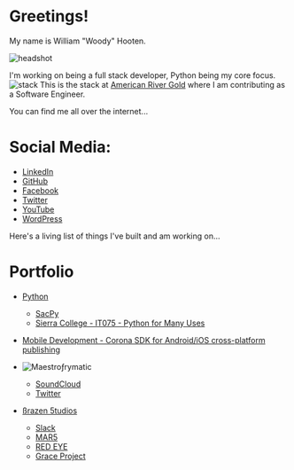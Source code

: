 <head>
	<link rel="shortcut icon" type="image/x-icon" href="favicon.ico">
</head>

# Greetings!

My name is William "Woody" Hooten.

![headshot](https://i.imgur.com/MaRaAhW.png) 

I'm working on being a full stack developer, Python being my core focus. 
![stack](https://i.imgur.com/YsX0q6x.png)
This is the stack at [American River Gold](www.americanrivergold.com) where I am contributing as a Software Engineer.

You can find me all over the internet...
# Social Media:

- [LinkedIn](https://www.linkedin.com/in/williamphooten)
- [GitHub](https://www.github.com/frymatic)
- [Facebook](https://www.facebook.com/WoodHoot)
- [Twitter](https://www.twitter.com/WoodHoot)
- [YouTube](https://www.youtube.com/channel/UCS03esOnKDT7d-HMG_HFKnQ)
- [WordPress](https://woodhoot.wordpress.com/)

Here's a living list of things I've built and am working on...
# Portfolio
- [Python](python.md)
	- [SacPy](https://www.meetup.com/sacramentopython)
	- [Sierra College - IT075 - Python for Many Uses](sierra.md)
- [Mobile Development - Corona SDK for Android/iOS cross-platform publishing](mobile.md)

- ![Maestro](https://i.imgur.com/eUcUftE.png)ƒrymatic
	- [SoundCloud](https://soundcloud.com/mofrymatic)
	- [Twitter](https://twitter.com/mofrymatic)
- [ßrazen 5tudios](https://twitter.com/Brazen5tudios)
	- [Slack](https://brazen5tudios.slack.com/)
	- [MAR5](https://www.facebook.com/events/251726375236944/)
	- [RED EYE](https://www.facebook.com/groups/REDEYEGAME/)
	- [Grace Project](https://www.facebook.com/groups/1267303460022897/)